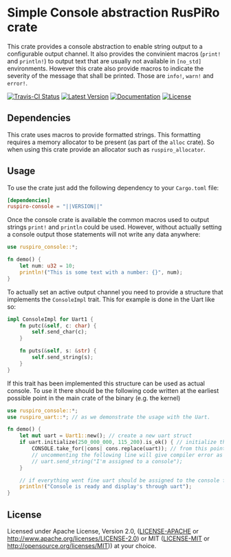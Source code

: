 # Simple Console abstraction RusPiRo crate

This crate provides a console abstraction to enable string output to a configurable output channel. It also provides the convinient macros (``print!`` and ``println!``) to output text that are usually not  available in ``[no_std]`` environments. However this crate also provide macros to indicate the severity of the message that shall be printed. Those are ``info!``, ``warn!`` and ``error!``.

[![Travis-CI Status](https://api.travis-ci.com/RusPiRo/ruspiro-console.svg?branch=master)](https://travis-ci.com/RusPiRo/ruspiro-console)
[![Latest Version](https://img.shields.io/crates/v/ruspiro-console.svg)](https://crates.io/crates/ruspiro-console)
[![Documentation](https://docs.rs/ruspiro-console/badge.svg)](https://docs.rs/ruspiro-console)
[![License](https://img.shields.io/crates/l/ruspiro-console.svg)](https://github.com/RusPiRo/ruspiro-console#license)

## Dependencies

This crate uses macros to provide formatted strings. This formatting requires a memory allocator to be present (as part of the ``alloc`` crate). So when using this crate provide an allocator such as ``ruspiro_allocator``.

## Usage

To use the crate just add the following dependency to your ``Cargo.toml`` file:

```toml
[dependencies]
ruspiro-console = "||VERSION||"
```

Once the console crate is available the common macros used to output strings ``print!`` and ``println`` could be used.
However, without actually setting a console output those statements will not write any data anywhere:

```rust
use ruspiro_console::*;

fn demo() {
    let num: u32 = 10;
    println!("This is some text with a number: {}", num);
}
```

To actually set an active output channel you need to provide a structure that implements the ``ConsoleImpl`` trait. This
for example is done in the Uart like so:

```rust
impl ConsoleImpl for Uart1 {
    fn putc(&self, c: char) {
        self.send_char(c);
    }

    fn puts(&self, s: &str) {
        self.send_string(s);
    }
}
```

If this trait has been implemented this structure can be used as actual console. To use it there should be the following
code written at the earliest possible point in the main crate of the binary (e.g. the kernel)

```rust
use ruspiro_console::*;
use ruspiro_uart::*; // as we demonstrate the usage with the Uart.

fn demo() {
    let mut uart = Uart1::new(); // create a new uart struct
    if uart.initialize(250_000_000, 115_200).is_ok() { // initialize the Uart with fixed core rate and baud rate
        CONSOLE.take_for(|cons| cons.replace(uart)); // from this point CONSOLE takes ownership of Uart
        // uncommenting the following line will give compiler error as uart is moved
        // uart.send_string("I'm assigned to a console");
    }

    // if everything went fine uart should be assigned to the console for generic output
    println!("Console is ready and display's through uart");
}
```

## License

Licensed under Apache License, Version 2.0, ([LICENSE-APACHE](LICENSE-APACHE) or http://www.apache.org/licenses/LICENSE-2.0) or MIT ([LICENSE-MIT](LICENSE-MIT) or http://opensource.org/licenses/MIT)) at your choice.